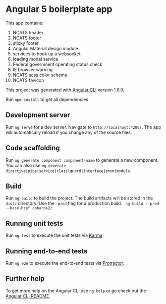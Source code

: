# Angular 5 boilerplate app
This app contains:
1. NCATS header
2. NCATS footer
3. sticky footer
4. Angular Material design module
5. services to hook up a websocket
6. loading modal service
7. Federal government operating status check
8. IE browser warning
9. NCATS scss color scheme
10. NCATS favicon



This project was generated with [Angular CLI](https://github.com/angular/angular-cli) version 1.6.0.

Run `npm install` to get all dependencies

## Development server

Run `ng serve` for a dev server. Navigate to `http://localhost:4200/`. The app will automatically reload if you change any of the source files.

## Code scaffolding

Run `ng generate component component-name` to generate a new component. You can also use `ng generate directive|pipe|service|class|guard|interface|enum|module`.

## Build

Run `ng build` to build the project. The build artifacts will be stored in the `dist/` directory. Use the `-prod` flag for a production build.
` ng build --prod --base-href /pharos2/`

## Running unit tests

Run `ng test` to execute the unit tests via [Karma](https://karma-runner.github.io).

## Running end-to-end tests

Run `ng e2e` to execute the end-to-end tests via [Protractor](http://www.protractortest.org/).

## Further help

To get more help on the Angular CLI use `ng help` or go check out the [Angular CLI README](https://github.com/angular/angular-cli/blob/master/README.md).
